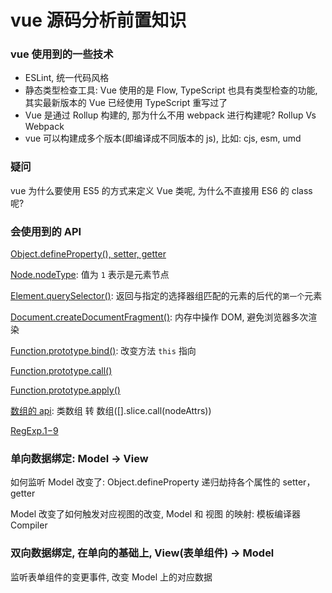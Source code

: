 # vue 源码分析前置知识

### vue 使用到的一些技术

- ESLint, 统一代码风格
- 静态类型检查工具: Vue 使用的是 Flow, TypeScript 也具有类型检查的功能, 其实最新版本的 Vue 已经使用 TypeScript 重写过了
- Vue 是通过 Rollup 构建的, 那为什么不用 webpack 进行构建呢? Rollup Vs Webpack
- vue 可以构建成多个版本(即编译成不同版本的 js), 比如: cjs, esm, umd

### 疑问

vue 为什么要使用 ES5 的方式来定义 Vue 类呢, 为什么不直接用 ES6 的 class 呢?

### 会使用到的 API

[Object.defineProperty(), setter, getter](https://developer.mozilla.org/zh-CN/docs/Web/JavaScript/Reference/Global_Objects/Object/defineProperty)

[Node.nodeType](https://developer.mozilla.org/zh-CN/docs/Web/API/Node/nodeType): 值为 `1` 表示是元素节点

[Element.querySelector()](https://developer.mozilla.org/zh-CN/docs/Web/API/Element/querySelector): 返回与指定的选择器组匹配的元素的后代的`第一个`元素

[Document.createDocumentFragment()](https://developer.mozilla.org/zh-CN/docs/Web/API/Document/createDocumentFragment): 内存中操作 DOM, 避免浏览器多次渲染

[Function.prototype.bind()](https://developer.mozilla.org/zh-CN/docs/Web/JavaScript/Reference/Global_Objects/Function/bind): 改变方法 `this` 指向

[Function.prototype.call()](https://developer.mozilla.org/en-US/docs/Web/JavaScript/Reference/Global_Objects/Function/call)

[Function.prototype.apply()](https://developer.mozilla.org/en-US/docs/Web/JavaScript/Reference/Global_Objects/Function/apply)

[数组的 api](https://developer.mozilla.org/zh-CN/docs/Web/JavaScript/Reference/Global_Objects/Array): 类数组 转 数组([].slice.call(nodeAttrs))

[RegExp.$1-$9](https://developer.mozilla.org/en-US/docs/Web/JavaScript/Reference/Global_Objects/RegExp/n)

### 单向数据绑定: Model -> View

如何监听 Model 改变了: Object.defineProperty 递归劫持各个属性的 setter，getter

Model 改变了如何触发对应视图的改变, Model 和 视图 的映射: 模板编译器 Compiler

### 双向数据绑定, 在单向的基础上, View(表单组件) -> Model

监听表单组件的变更事件, 改变 Model 上的对应数据
